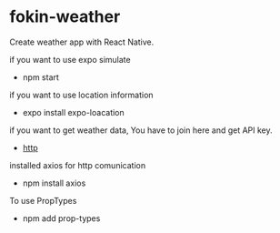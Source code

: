 # fokin-weather

Create weather app with React Native.

if you want to use expo simulate
- npm start

if you want to use location information
- expo install expo-loacation

if you want to get weather data, You have to join here and get API key. 
- [http](https://openweathermap.org/)

installed axios for http comunication
- npm install axios

To use PropTypes
- npm add prop-types